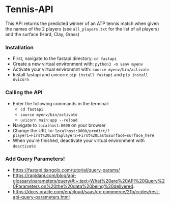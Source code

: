 # Tennis-API
This API returns the predicted winner of an ATP tennis match when given the names of the 2 players (see `all_players.txt` for the list of all players) and the surface (Hard, Clay, Grass)

### Installation
- First, navigate to the fastapi directory: `cd fastapi`
- Create a new virtual environment with: `python3 -m venv myenv`
- Activate your virtual environmnt with: `source myenv/bin/activate`
- Install fastapi and uvicorn: `pip install fastapi` and `pip install uvicorn`

### Calling the API
- Enter the following commands in the terminal:
    - `cd fastapi`
    - `source myenv/bin/activate`
    - `uvicorn main:app --reload`
- Navigate to `localhost:8000` on your browser
- Change the URL to: `localhost:8000/predict/?player1=First%20Last&player2=First%20Last&surface=surface_here`
- When you're finished, deactivate your virtual environment with `deactivate`

### Add Query Parameters!
- https://fastapi.tiangolo.com/tutorial/query-params/
- https://rapidapi.com/blog/api-glossary/parameters/query/#:~:text=What%20are%20API%20Query%20Parameters,on%20the%20data%20being%20delivered.
- https://docs.oracle.com/en/cloud/saas/cx-commerce/21b/ccdev/rest-api-query-parameters.html